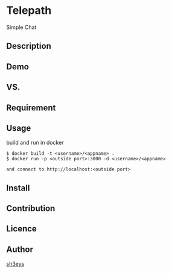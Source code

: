 Telepath
====

Simple Chat

## Description

## Demo

## VS. 

## Requirement

## Usage

build and run in docker

```
$ docker build -t <username>/<appname> .
$ docker run -p <outside port>:3000 -d <username>/<appname>

and connect to http://localhost:<outside port>
```

## Install

## Contribution

## Licence

## Author

[sh3eys](https://github.com/sh3eys)
